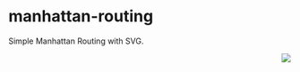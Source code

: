manhattan-routing
=================

Simple Manhattan Routing with SVG.

<img align="right" src="http://netzzwerg.github.io/manhattan-routing/images/routing.png">
